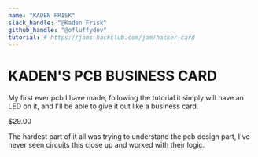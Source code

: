```yaml
---
name: "KADEN FRISK"
slack_handle: "@Kaden Frisk"
github_handle: "@ofluffydev"
tutorial: # https://jams.hackclub.com/jam/hacker-card
---
```


# KADEN'S PCB BUSINESS CARD
<!-- Describe your board in 2-3 sentences. What are you making? What will it do? -->
My first ever pcb I have made, following the tutorial it simply will have an LED on it, and I'll be able to give it out like a business card.

<!-- How much is it going to cost? -->
$29.00

<!-- Tell us a little bit about your design process. What were some challenges? What helped? ***Totally optional*** -->
The hardest part of it all was trying to understand the pcb design part, I've never seen circuits this close up and worked with their logic.
